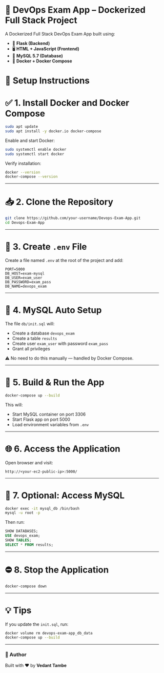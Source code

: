 # 📘 DevOps Exam App – Dockerized Full Stack Project

A Dockerized Full Stack DevOps Exam App built using:

- 🐍 **Flask (Backend)**
- 🖥 **HTML + JavaScript (Frontend)**
- 🐬 **MySQL 5.7 (Database)**
- 🐳 **Docker + Docker Compose**
  

# 🚀 Setup Instructions

# ✅ 1. Install Docker and Docker Compose

```bash
sudo apt update
sudo apt install -y docker.io docker-compose
````

Enable and start Docker:

```bash
sudo systemctl enable docker
sudo systemctl start docker
```

Verify installation:

```bash
docker --version
docker-compose --version
```

---

# 📥 2. Clone the Repository

```bash
git clone https://github.com/your-username/Devops-Exam-App.git
cd Devops-Exam-App
```

---

# 🔐 3. Create `.env` File

Create a file named `.env` at the root of the project and add:

```env
PORT=5000
DB_HOST=exam-mysql
DB_USER=exam_user
DB_PASSWORD=exam_pass
DB_NAME=devops_exam
```

---

# 🐬 4. MySQL Auto Setup

The file `db/init.sql` will:

* Create a database `devops_exam`
* Create a table `results`
* Create user `exam_user` with password `exam_pass`
* Grant all privileges

⚠️ No need to do this manually — handled by Docker Compose.

---

# 🐳 5. Build & Run the App

```bash
docker-compose up --build
```

This will:

* Start MySQL container on port 3306
* Start Flask app on port 5000
* Load environment variables from `.env`

---

# 🌐 6. Access the Application

Open browser and visit:

```
http://<your-ec2-public-ip>:5000/
```

---

# 🧪 7. Optional: Access MySQL

```bash
docker exec -it mysql_db /bin/bash
mysql -u root -p
```

Then run:

```sql
SHOW DATABASES;
USE devops_exam;
SHOW TABLES;
SELECT * FROM results;
```

---

# ⛔ 8. Stop the Application

```bash
docker-compose down
```

---

# 💡 Tips

If you update the `init.sql`, run:

```bash
docker volume rm devops-exam-app_db_data
docker-compose up --build
```

---

### 🙌 Author

Built with ❤️ by **Vedant Tambe**


